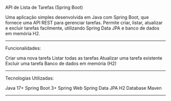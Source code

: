  API de Lista de Tarefas (Spring Boot)
 
Uma aplicação simples desenvolvida em Java com Spring Boot, que fornece uma API REST para gerenciar tarefas.
Permite criar, listar, atualizar e excluir tarefas facilmente, utilizando Spring Data JPA e banco de dados em memória H2.

---

 Funcionalidades:
 
 Criar uma nova tarefa
 Listar todas as tarefas
 Atualizar uma tarefa existente
 Excluir uma tarefa
 Banco de dados em memória (H2)

---

Tecnologias Utilizadas:

Java 17+
Spring Boot 3+
Spring Web
Spring Data JPA
H2 Database
Maven

---
